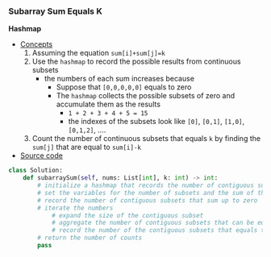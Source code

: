 ### Subarray Sum Equals K 

**Hashmap**
- [Concepts](images/Hashmap.png)
    1. Assuming the equation `sum[i]+sum[j]=k` 
    1. Use the `hashmap` to record the possible results from continuous subsets
        - the numbers of each sum increases because 
            - Suppose that `[0,0,0,0,0]` equals to zero
            - The `hashmap` collects the possible subsets of zero and accumulate them as the results  
                - `1 + 2 + 3 + 4 + 5 = 15`
                - the indexes of the subsets look like `[0]`, `[0,1]`, `[1,0]`, `[0,1,2]`, .... 
    1. Count the number of continuous subsets that equals `k` by finding the `sum[j]` that are equal to `sum[i]-k` 
- [Source code](source/Hashmap.py)
```python
class Solution:
    def subarraySum(self, nums: List[int], k: int) -> int:
        # initialize a hashmap that records the number of contiguous subsets that sum up to a number
        # set the variables for the number of subsets and the sum of the current subset 
        # record the number of contiguous subsets that sum up to zero
        # iterate the numbers 
            # expand the size of the contiguous subset
            # aggregate the number of contiguous subsets that can be equal to k
            # record the number of the contiguous subsets that equals to a certain number
        # return the number of counts
        pass
```
